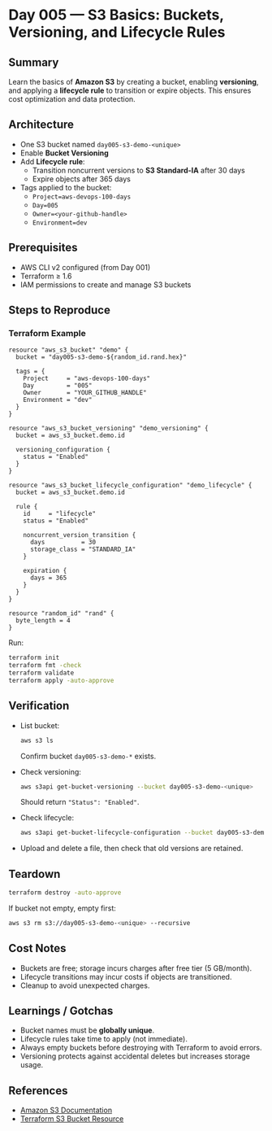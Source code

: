 # Day 005 — S3 Basics: Buckets, Versioning, and Lifecycle Rules

## Summary
Learn the basics of **Amazon S3** by creating a bucket, enabling **versioning**, and applying a **lifecycle rule** to transition or expire objects. This ensures cost optimization and data protection.

## Architecture
- One S3 bucket named `day005-s3-demo-<unique>`
- Enable **Bucket Versioning**
- Add **Lifecycle rule**:
  - Transition noncurrent versions to **S3 Standard-IA** after 30 days
  - Expire objects after 365 days
- Tags applied to the bucket:
  - `Project=aws-devops-100-days`
  - `Day=005`
  - `Owner=<your-github-handle>`
  - `Environment=dev`

## Prerequisites
- AWS CLI v2 configured (from Day 001)
- Terraform ≥ 1.6
- IAM permissions to create and manage S3 buckets

## Steps to Reproduce

### Terraform Example
```hcl
resource "aws_s3_bucket" "demo" {
  bucket = "day005-s3-demo-${random_id.rand.hex}"

  tags = {
    Project     = "aws-devops-100-days"
    Day         = "005"
    Owner       = "YOUR_GITHUB_HANDLE"
    Environment = "dev"
  }
}

resource "aws_s3_bucket_versioning" "demo_versioning" {
  bucket = aws_s3_bucket.demo.id

  versioning_configuration {
    status = "Enabled"
  }
}

resource "aws_s3_bucket_lifecycle_configuration" "demo_lifecycle" {
  bucket = aws_s3_bucket.demo.id

  rule {
    id     = "lifecycle"
    status = "Enabled"

    noncurrent_version_transition {
      days          = 30
      storage_class = "STANDARD_IA"
    }

    expiration {
      days = 365
    }
  }
}

resource "random_id" "rand" {
  byte_length = 4
}
```

Run:
```bash
terraform init
terraform fmt -check
terraform validate
terraform apply -auto-approve
```

## Verification
- List bucket:
  ```bash
  aws s3 ls
  ```
  Confirm bucket `day005-s3-demo-*` exists.

- Check versioning:
  ```bash
  aws s3api get-bucket-versioning --bucket day005-s3-demo-<unique>
  ```
  Should return `"Status": "Enabled"`.

- Check lifecycle:
  ```bash
  aws s3api get-bucket-lifecycle-configuration --bucket day005-s3-demo-<unique>
  ```

- Upload and delete a file, then check that old versions are retained.

## Teardown
```bash
terraform destroy -auto-approve
```

If bucket not empty, empty first:
```bash
aws s3 rm s3://day005-s3-demo-<unique> --recursive
```

## Cost Notes
- Buckets are free; storage incurs charges after free tier (5 GB/month).
- Lifecycle transitions may incur costs if objects are transitioned.
- Cleanup to avoid unexpected charges.

## Learnings / Gotchas
- Bucket names must be **globally unique**.
- Lifecycle rules take time to apply (not immediate).
- Always empty buckets before destroying with Terraform to avoid errors.
- Versioning protects against accidental deletes but increases storage usage.

## References
- [Amazon S3 Documentation](https://docs.aws.amazon.com/s3/index.html)
- [Terraform S3 Bucket Resource](https://registry.terraform.io/providers/hashicorp/aws/latest/docs/resources/s3_bucket)
